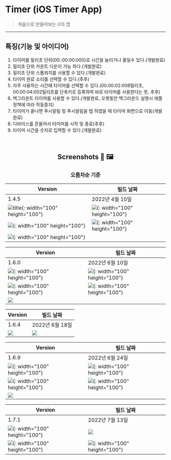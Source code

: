  Timer (iOS Timer App)
===
> 처음으로 만들어보는 iOS 앱
---
## 특징(기능 및 아이디어)
1. 타이머를 밀리초 단위(00::00:00:000)로 시간을 늘리거나 줄일수 있다.(개발완료)
2. 밀리초 단위 카운트 다운이 가능 하다.(개발완료)
3. 밀리초 단위 스톱워치를 사용할 수 있다.(개발완료)
4. 타이머 완료 소리를 선택할 수 있다.(추후)
5. 자주 사용하는 시간때 타이머를 선택할 수 있다.(00:00:02:008밀리초, 00:00:04:002밀리초를 단축키로 등록하여 바로 타이머를 사용한다는 뜻, 추후)
6. 백그라운트 타이머를 사용할 수 있다.(개발완료, 오랫동안 백그라운드 실행시 애플 정책에 따라 작동중지)
7. 타이머가 끝나면 푸시알림 및 푸시알림을 탭 하였을 때 타이머 화면으로 이동(개발완료)
8. 디바이스를 흔들어서 타이머를 시작 및 종료(추후)
9. 타이머 시간을 숫자로 입력할 수 있다.(개발완료)

<br>

<div align="center">

## Screenshots 📸 🖼

### 오름차순 기준

| Version |빌드 날짜 
|-|-
|1.4.5|2022년 4월 10일
| ![title](Screenshots/1.4.5/IMG_2212.PNG){: width="100" height="100"}| ![](Screenshots/1.4.5/IMG_2213.PNG){: width="100" height="100"}
| ![](Screenshots/1.4.5/IMG_2214.PNG){: width="100" height="100"} | ![](Screenshots/1.4.5/IMG_2215.PNG){: width="100" height="100"}
| ![](Screenshots/1.4.5/IMG_2216.PNG){: width="100" height="100"} |



| Version |빌드 날짜 
|---------------|---|
|1.6.0|2022년 6월 10일
|![](Screenshots/1.6.0/Simulator%20Screen%20Shot%20-%20iPhone%2013%20Pro%20-%202022-06-10%20at%2008.49.41.png){: width="100" height="100"}|![](Screenshots/1.6.0/Simulator%20Screen%20Shot%20-%20iPhone%2013%20Pro%20-%202022-06-10%20at%2008.49.51.png){: width="100" height="100"}
|![](Screenshots/1.6.0/Simulator%20Screen%20Shot%20-%20iPhone%2013%20Pro%20-%202022-06-10%20at%2008.50.03.png){: width="100" height="100"}|![](Screenshots/1.6.0/Simulator%20Screen%20Shot%20-%20iPhone%2013%20Pro%20-%202022-06-10%20at%2008.50.15.png){: width="100" height="100"}
|![](Screenshots/1.6.0/Simulator%20Screen%20Shot%20-%20iPhone%2013%20Pro%20-%202022-06-10%20at%2008.50.43.png) 

| Version |빌드 날짜 
|---------------|---|
|1.6.4|2022년 6월 18일
|![](Screenshots/1.6.4/IMG_1453.PNG)|![](Screenshots/1.6.4/IMG_1452.PNG)

| Version |빌드 날짜 
|---------------|---|
|1.6.9|2022년 6월 24일
|![](Screenshots/1.6.9/83ABF940-3250-4196-93BD-420C78303A15.png){: width="100" height="100"}|![](Screenshots/1.6.9/170C011B-C326-4EE5-928C-9F59A3E6D476.png){: width="100" height="100"}
|![](Screenshots/1.6.9/E026E82F-DAC5-49E4-BD14-A2D316CB3B01.png){: width="100" height="100"}|![](Screenshots/1.6.9/FB879B37-30C3-43A8-B2F9-21355472A619.png){: width="100" height="100"}
|![](Screenshots/1.6.9/FD5F04FD-0A18-43C9-B2F2-2356237B8991.png) 

| Version |빌드 날짜 
|---------------|---|
|1.7.1|2022년 7월 13일
|![](Screenshots/1.7.1/IMG_1464.PNG){: width="100" height="100"}|![](Screenshots/1.7.1/IMG_1465.PNG)
|![](Screenshots/1.7.1/IMG_1466.PNG){: width="100" height="100"}|![](Screenshots/1.7.1/IMG_1467.PNG){: width="100" height="100"}

</div>
